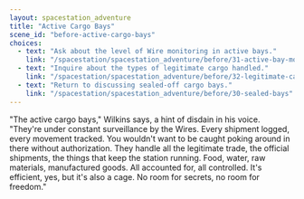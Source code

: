 ```yaml
---
layout: spacestation_adventure
title: "Active Cargo Bays"
scene_id: "before-active-cargo-bays"
choices:
  - text: "Ask about the level of Wire monitoring in active bays."
    link: "/spacestation/spacestation_adventure/before/31-active-bay-monitoring"
  - text: "Inquire about the types of legitimate cargo handled."
    link: "/spacestation/spacestation_adventure/before/32-legitimate-cargo"
  - text: "Return to discussing sealed-off cargo bays."
    link: "/spacestation/spacestation_adventure/before/30-sealed-bays"
---
```


"The active cargo bays," Wilkins says, a hint of disdain in his voice. "They're under constant surveillance by the Wires. Every shipment logged, every movement tracked. You wouldn't want to be caught poking around in there without authorization. They handle all the legitimate trade, the official shipments, the things that keep the station running. Food, water, raw materials, manufactured goods. All accounted for, all controlled. It's efficient, yes, but it's also a cage. No room for secrets, no room for freedom."
